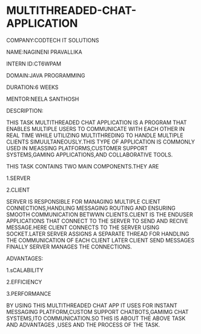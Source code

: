 # MULTITHREADED-CHAT-APPLICATION

COMPANY:CODTECH IT SOLUTIONS

NAME:NAGINENI PRAVALLIKA

INTERN ID:CT6WPAM

DOMAIN:JAVA PROGRAMMING

DURATION:6 WEEKS

MENTOR:NEELA SANTHOSH

DESCRIPTION:

THIS TASK MULTITHREADED CHAT APPLICATION IS A PROGRAM THAT ENABLES MULTIPLE USERS TO COMMUNICATE WITH EACH OTHER IN REAL TIME WHILE UTILIZING MULTITHREDING TO HANDLE MULTIPLE CLIENTS SIMUULTANEOUSLY.THIS TYPE OF APPLICATION IS COMMONLY USED IN MEASSING PLATFORMS,CUSTOMER SUPPORT SYSTEMS,GAMING APPLICATIONS,AND COLLABORATIVE TOOLS.

THIS TASK CONTAINS TWO MAIN COMPONENTS.THEY ARE

1.SERVER

2.CLIENT

SERVER IS RESPONSIBLE FOR MANAGING MULTIPLE CLIENT CONNECTIONS,HANDLING MESSAGING ROUTING AND ENSURING SMOOTH COMMUNICATION BETWWN CLIENTS.CLIENT IS THE ENDUSER APPLICATIONS THAT CONNECT TO THE SERVER TO SEND AND RECIVE MESSAGE.HERE CLIENT CONNECTS TO THE SERVER USING SOCKET.LATER SERVER ASSIGNS A SEPARATE THREAD FOR HANDLING THE COMMUNICATION OF EACH CLIENT LATER CLIENT SEND MESSAGES FINALLY SERVER MANAGES THE CONNECTIONS.

ADVANTAGES:

1.sCALABILITY

2.EFFICIENCY

3.PERFORMANCE

BY USING THIS MULTITHREADED CHAT APP IT USES FOR INSTANT MESSAGING PLATFORM,CUSTOM SUPPORT CHATBOTS,GAMIMG CHAT SYSTEMS,ITO COMMUNICATION.SO THIS IS ABOUT THE ABOVE TASK AND ADVANTAGES ,USES AND THE PROCESS OF THE TASK.
